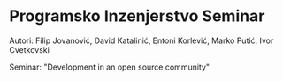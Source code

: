 # Programsko Inzenjerstvo Seminar
Autori: Filip Jovanović, David Katalinić, Entoni Korlević, Marko Putić, Ivor Cvetkovski

Seminar: "Development in an open source community"
